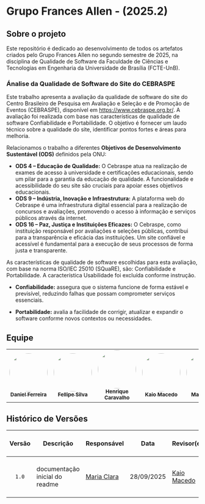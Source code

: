# Grupo Frances Allen - (2025.2)

## Sobre o projeto

Este repositório é dedicado ao desenvolvimento de todos os artefatos criados pelo Grupo Frances Allen no segundo semestre de 2025, na disciplina de Qualidade de Software da Faculdade de Ciências e Tecnologias em Engenharia da Universidade de Brasília (FCTE-UnB).

### Ánalise da Qualidade de Software do Site do CEBRASPE

Este trabalho apresenta a avaliação da qualidade de software do site do Centro Brasileiro de Pesquisa em Avaliação e Seleção e de Promoção de Eventos (CEBRASPE), disponível em https://www.cebraspe.org.br/. A avaliação foi realizada com base nas características de qualidade de software Confiabilidade e Portabilidade. O objetivo é fornecer um laudo técnico sobre a qualidade do site, identificar pontos fortes e áreas para melhoria. 

Relacionamos o trabalho a diferentes **Objetivos de Desenvolvimento Sustentável (ODS)** definidos pela ONU:  

- **ODS 4 – Educação de Qualidade:** O Cebraspe atua na realização de exames de acesso à universidade e certificações educacionais, sendo um pilar para a garantia da educação de qualidade. A funcionalidade e acessibilidade do seu site são cruciais para apoiar esses objetivos educacionais.
- **ODS 9 – Indústria, Inovação e Infraestrutura:** A plataforma web do Cebraspe é uma infraestrutura digital essencial para a realização de concursos e avaliações, promovendo o acesso à informação e serviços públicos através da internet.
- **ODS 16 – Paz, Justiça e Instituições Eficazes:** O Cebraspe, como instituição responsável por avaliações e seleções públicas, contribui para a transparência e eficácia das instituições. Um site confiável e acessível é fundamental para a execução de seus processos de forma justa e transparente.
 

As características de qualidade de software escolhidas para esta avaliação, com base na norma ISO/IEC 25010 (SQuaRE), são: Confiabilidade e Portabilidade. A característica Usabilidade foi excluída conforme instrução.

- **Confiabilidade:** assegura que o sistema funcione de forma estável e previsível, reduzindo falhas que possam comprometer serviços essenciais.  

- **Portabilidade:** avalia a facilidade de corrigir, atualizar e expandir o software conforme novos contextos ou necessidades.  



## Equipe

<table>
  <tr>
    <td align="center">
      <a href="https://github.com/DanielFsR">
        <img src="https://github.com/DanielFsR.png" width="100" height="100" style="border-radius: 50%; object-fit: cover;" alt=""/>
        <br /><sub><b>Daniel Ferreira</b></sub>
      </a>
    </td>
    <td align="center">
      <a href="https://github.com/fellipepcs">
        <img src="https://github.com/fellipepcs.png" width="100" height="100" style="border-radius: 50%; object-fit: cover;" alt=""/>
        <br /><sub><b>Fellipe Silva</b></sub>
      </a>
    </td>
    <td align="center">
      <a href="https://github.com/henriquecarv3">
        <img src="https://github.com/henriquecarv3.png" width="100" height="100" style="border-radius: 50%; object-fit: cover;" alt=""/>
        <br /><sub><b>Henrique Caravalho</b></sub>
      </a>
    </td>
    <td align="center">
      <a href="https://github.com/bigkaio">
        <img src="https://github.com/bigkaio.png" width="100" height="100" style="border-radius: 50%; object-fit: cover;" alt=""/>
        <br /><sub><b>Kaio Macedo</b></sub>
      </a>
    </td>
    <td align="center">
      <a href="https://github.com/alvezclari">
        <img src="https://github.com/alvezclari.png" width="100" height="100" style="border-radius: 50%; object-fit: cover;" alt=""/>
        <br /><sub><b>Maria Clara</b></sub>
      </a>
    </td>
    <td align="center">
      <a href="https://github.com/Natyrodrigues">
        <img src="https://github.com/Natyrodrigues.png" width="100" height="100" style="border-radius: 50%; object-fit: cover;" alt=""/>
        <br /><sub><b>Natalia Rodrigues</b></sub>
      </a>
    </td>
  </tr>
</table>


## Histórico de Versões

| Versão | Descrição | Responsável | Data  | Revisor(es) | Detalhes da Revisão | Data da revisão |
| :----: | --------- | --------- | :--------------: | ----------- | :-------------: | :-------------: |
| `1.0` | documentação inicial do readme | [Maria Clara](https://github.com/alvezclari) | 28/09/2025 |[Kaio Macedo](https://github.com/bigkaio)|Revisão minuciosa para verificar os fatos |28/10/2025 |
